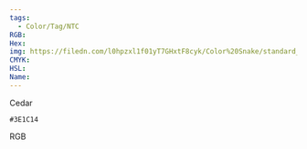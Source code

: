 ```yaml
---
tags:
  - Color/Tag/NTC
RGB:
Hex:
img: https://filedn.com/l0hpzxl1f01yT7GHxtF8cyk/Color%20Snake/standard_csv_to_svg/%23/3E1C14.svg
CMYK:
HSL:
Name:
---
```

Cedar
```palette
#3E1C14
```
RGB

